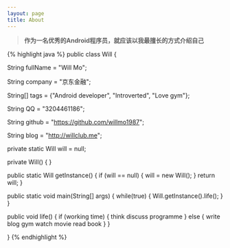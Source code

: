 ```yaml
---
layout: page
title: About
---
```


> **作为一名优秀的Android程序员，就应该以我最擅长的方式介绍自己**

{% highlight java %}
public class Will {

  String fullName = "Will Mo";

  String company = "京东金融";

  String[] tags = {"Android developer", "Introverted", "Love gym"};
    
  String QQ = "3204461186";
    
  String github = "https://github.com/willmo1987";

  String blog = "http://willclub.me";

  private static Will will = null;
  
  private Will() {
  }

  public static Will getInstance() {
    if (will == null) {
      will = new Will();
    }
    return will;
  }

  public static void main(String[] args) {
    while(true) {
      Will.getInstance().life();
    }
  }

  public void life() {
    if (working time) {
      think
      discuss
      programme
    }
    else {
      write blog
      gym
      watch movie
      read book
    }
  }

}
{% endhighlight %}